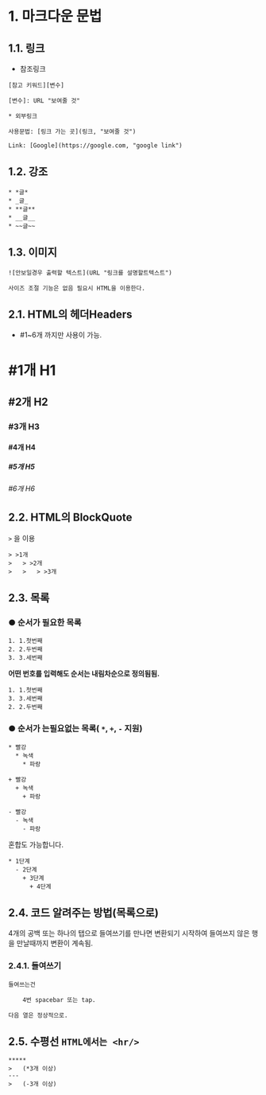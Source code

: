 # 1. 마크다운 문법

## 1.1. 링크
* 참조링크

```
[참고 키워드][변수]

[변수]: URL "보여줄 것"

* 외부링크

사용문법: [링크 가는 곳](링크, "보여줄 것")

Link: [Google](https://google.com, "google link")
```
## 1.2. 강조
```
* *글*
* _글_
* **글**
* __글__
* ~~글~~

```
## 1.3. 이미지
```
![안보일경우 출력할 텍스트](URL "링크를 설명할트텍스트")

사이즈 조절 기능은 없음 필요시 HTML을 이용한다.
```
## 2.1. HTML의 헤더Headers

* #1~6개 까지만 사용이 가능.
# #1개 H1
## #2개 H2
### #3개 H3
#### #4개 H4
##### #5개 H5
###### #6개 H6

## 2.2. HTML의 BlockQuote
```>``` 을 이용
```
> >1개
>	> >2개
>	>	> >3개
```

## 2.3. 목록
### ● 순서가 필요한 목록
```
1. 1.첫번째
2. 2.두번째
3. 3.세번째
```


**어떤 번호를 입력해도 순서는 내림차순으로 정의됨됨.**
```
1. 1.첫번째
3. 3.세번째
2. 2.두번째
```

### ● 순서가 는필요없는 목록( `*`, `+`, `-` 지원)
```
* 빨강
  * 녹색
    * 파랑

+ 빨강
  + 녹색
    + 파랑

- 빨강
  - 녹색
    - 파랑
```

혼합도 가능합니다.
```
* 1단계
  - 2단계
    + 3단계
      + 4단계
```

## 2.4. 코드 알려주는 방법(목록으로)
4개의 공백 또는 하나의 탭으로 들여쓰기를 만나면 변환되기 시작하여 들여쓰지 않은 행을 만날때까지 변환이 계속됨.

### 2.4.1. 들여쓰기
```
들여쓰는건

    4번 spacebar 또는 tap.
    
다음 열은 정상적으로.
```

## 2.5. 수평선 ```HTML에서는 <hr/>```

```
*****
>   (*3개 이상)
---
>   (-3개 이상)
```

